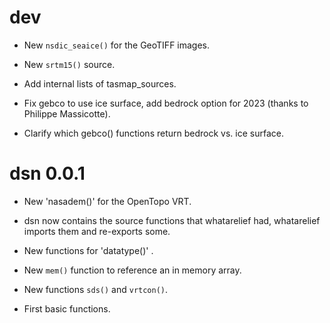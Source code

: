 # dev

* New `nsdic_seaice()` for the GeoTIFF images. 

* New `srtm15()` source. 

* Add internal lists of tasmap_sources. 


* Fix gebco to use ice surface, add bedrock option for 2023 (thanks to Philippe Massicotte). 

* Clarify which gebco() functions return bedrock vs. ice surface. 


# dsn 0.0.1

* New 'nasadem()' for the OpenTopo VRT. 

* dsn now contains the source functions that whatarelief had, whatarelief imports them and re-exports some. 

* New functions for 'datatype()' . 

* New `mem()` function to reference an in memory array. 

* New functions `sds()` and `vrtcon()`. 

* First basic functions. 
